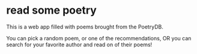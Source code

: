 # read some poetry

This is a web app filled with poems brought from the PoetryDB.

You can pick a random poem, or one of the recommendations, OR you can search for your favorite author and read on of their poems!
